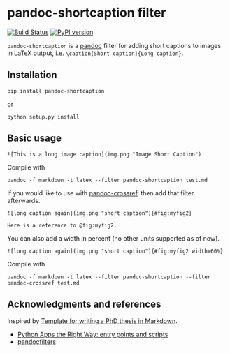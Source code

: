 # pandoc-shortcaption filter

[![Build Status](https://travis-ci.org/martisak/pandoc-shortcaption.svg?branch=master)](https://travis-ci.org/martisak/pandoc-shortcaption) [![PyPI version](https://badge.fury.io/py/pandoc-shortcaption.svg)](https://badge.fury.io/py/pandoc-shortcaption)

`pandoc-shortcaption` is a [pandoc](http://pandoc.org/) filter for adding short captions to images in LaTeX output, i.e. `\caption[Short caption]{Long caption}`.

## Installation

~~~
pip install pandoc-shortcaption
~~~

or

~~~
python setup.py install
~~~

## Basic usage

~~~
![This is a long image caption](img.png "Image Short Caption")
~~~

Compile with
~~~
pandoc -f markdown -t latex --filter pandoc-shortcaption test.md
~~~

If you would like to use with [pandoc-crossref](https://github.com/lierdakil/pandoc-crossref), then add that filter afterwards.

~~~
![long caption again](img.png "short caption"){#fig:myfig2}

Here is a reference to @fig:myfig2.
~~~

You can also add a width in percent (no other units supported as of now).

~~~
![long caption again](img.png "short caption"){#fig:myfig2 width=60%}
~~~


Compile with

~~~
pandoc -f markdown -t latex --filter pandoc-shortcaption --filter pandoc-crossref test.md
~~~


## Acknowledgments and references

Inspired by [Template for writing a PhD thesis in Markdown](https://github.com/tompollard/phd_thesis_markdown).

* [Python Apps the Right Way: entry points and scripts](https://chriswarrick.com/blog/2014/09/15/python-apps-the-right-way-entry_points-and-scripts/)
*  [pandocfilters](https://github.com/jgm/pandocfilters)

